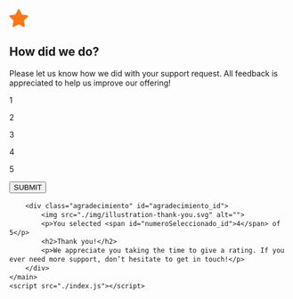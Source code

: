 <!DOCTYPE html>
<html lang="en">
<head>
    <meta charset="UTF-8">
    <meta http-equiv="X-UA-Compatible" content="IE=edge">
    <meta name="viewport" content="width=device-width, initial-scale=1.0">
    <link rel="icon" href="/img/favicon-32x32.png" type="image/png">
    <link href="https://cdn.jsdelivr.net/npm/bootstrap@5.1.3/dist/css/bootstrap.min.css" rel="stylesheet" integrity="sha384-1BmE4kWBq78iYhFldvKuhfTAU6auU8tT94WrHftjDbrCEXSU1oBoqyl2QvZ6jIW3" crossorigin="anonymous">
    <script src="https://cdn.jsdelivr.net/npm/bootstrap@5.1.3/dist/js/bootstrap.bundle.min.js" integrity="sha384-ka7Sk0Gln4gmtz2MlQnikT1wXgYsOg+OMhuP+IlRH9sENBO0LRn5q+8nbTov4+1p" crossorigin="anonymous"></script>
    <link rel="stylesheet" href="estilos.css">
    <title>Calificación</title>
</head>
<body>
    <main class="main">
        <div class="carta" id="evaluacion_id">
            <img src="./img/icon-star.svg" alt="">
            <h2>How did we do?</h2>
            <p>Please let us know how we did with your support request. All feedback is appreciated to help us improve our offering!</p>
            <div class="escala">
                <p id="1">1</p>
                <p id="2">2</p>
                <p id="3">3</p>
                <p id="4">4</p>
                <p id="5">5</p>
            </div>
            <button type="button" class="boton" onclick="submit()">SUBMIT</button>
        </div>

        <div class="agradecimiento" id="agradecimiento_id">
            <img src="./img/illustration-thank-you.svg" alt="">
            <p>You selected <span id="numeroSeleccionado_id">4</span> of 5</p>
            <h2>Thank you!</h2>
            <p>We appreciate you taking the time to give a rating. If you ever need more support, don’t hesitate to get in touch!</p>
        </div>
    </main>
    <script src="./index.js"></script>
</body>
</html>